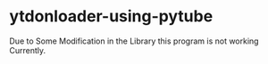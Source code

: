 # ytdonloader-using-pytube
Due to Some Modification in the Library this program is not working Currently.
